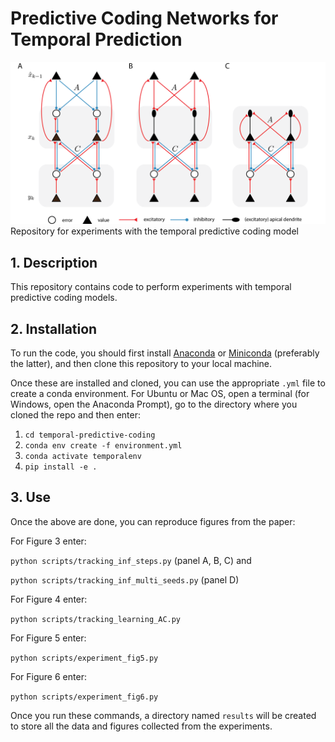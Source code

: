 # Predictive Coding Networks for Temporal Prediction
![tPC](./paper_tpc.png)
Repository for experiments with the temporal predictive coding model

## 1. Description
This repository contains code to perform experiments with temporal predictive coding models.


## 2. Installation
To run the code, you should first install [Anaconda](https://www.anaconda.com/) or [Miniconda](https://conda.io/miniconda.html) (preferably the latter), 
and then clone this repository to your local machine.

Once these are installed and cloned, you can use the appropriate `.yml` file to create a conda environment. 
For Ubuntu or Mac OS, open a terminal (for Windows, open the Anaconda Prompt), go to the directory where you cloned the repo and then enter:

1. `cd temporal-predictive-coding`
2. `conda env create -f environment.yml`  
3. `conda activate temporalenv`
4. `pip install -e .`  

## 3. Use
Once the above are done, you can reproduce figures from the paper:

For Figure 3 enter:

`python scripts/tracking_inf_steps.py` (panel A, B, C) and

`python scripts/tracking_inf_multi_seeds.py` (panel D)

For Figure 4 enter:

`python scripts/tracking_learning_AC.py`

For Figure 5 enter:

`python scripts/experiment_fig5.py`

For Figure 6 enter:

`python scripts/experiment_fig6.py`

Once you run these commands, a directory named `results` will be created to store all the data and figures collected from the experiments.